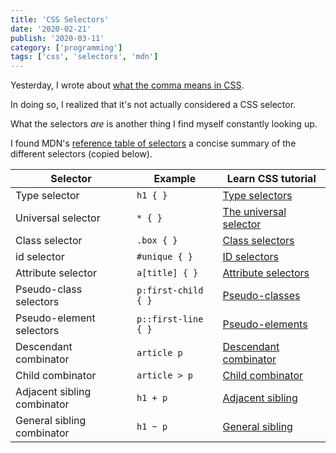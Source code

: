 ```yaml
---
title: 'CSS Selectors'
date: '2020-02-21'
publish: '2020-03-11'
category: ['programming']
tags: ['css', 'selectors', 'mdn']
---
```


Yesterday, I wrote about [what the comma means in CSS](css-comma-group).

In doing so, I realized that it's not actually considered a CSS selector.

What the selectors _are_ is another thing I find myself constantly looking up.

I found MDN's [reference table of selectors](https://developer.mozilla.org/en-US/docs/Learn/CSS/Building_blocks/Selectors) a concise summary of the different selectors (copied below).

| Selector                    | Example             | Learn CSS tutorial                                                                                                                                                   |
| --------------------------- | ------------------- | -------------------------------------------------------------------------------------------------------------------------------------------------------------------- |
| Type selector               | `h1 { }`            | [Type selectors](https://developer.mozilla.org/en-US/docs/user:chrisdavidmills/CSS_Learn/CSS_Selectors/Type_Class_and_ID_Selectors#Type_selectors)                   |
| Universal selector          | `* { }`             | [The universal selector](https://developer.mozilla.org/en-US/docs/user:chrisdavidmills/CSS_Learn/CSS_Selectors/Type_Class_and_ID_Selectors#The_universal_selector)   |
| Class selector              | `.box { }`          | [Class selectors](https://developer.mozilla.org/en-US/docs/user:chrisdavidmills/CSS_Learn/CSS_Selectors/Type_Class_and_ID_Selectors#Class_selectors)                 |
| id selector                 | `#unique { }`       | [ID selectors](https://developer.mozilla.org/en-US/docs/user:chrisdavidmills/CSS_Learn/CSS_Selectors/Type_Class_and_ID_Selectors#ID_Selectors)                       |
| Attribute selector          | `a[title] { }`      | [Attribute selectors](https://developer.mozilla.org/en-US/docs/User:chrisdavidmills/CSS_Learn/CSS_Selectors/Attribute_selectors)                                     |
| Pseudo-class selectors      | `p:first-child { }` | [Pseudo-classes](https://developer.mozilla.org/en-US/docs/User:chrisdavidmills/CSS_Learn/CSS_Selectors/Pseuso-classes_and_Pseudo-elements#What_is_a_pseudo-class)    |
| Pseudo-element selectors    | `p::first-line { }` | [Pseudo-elements](https://developer.mozilla.org/en-US/docs/User:chrisdavidmills/CSS_Learn/CSS_Selectors/Pseuso-classes_and_Pseudo-elements#What_is_a_pseudo-element) |
| Descendant combinator       | `article p`         | [Descendant combinator](https://developer.mozilla.org/en-US/docs/User:chrisdavidmills/CSS_Learn/CSS_Selectors/Combinators#Descendant_Selector)                       |
| Child combinator            | `article > p`       | [Child combinator](https://developer.mozilla.org/en-US/docs/User:chrisdavidmills/CSS_Learn/CSS_Selectors/Combinators#Child_combinator)                               |
| Adjacent sibling combinator | `h1 + p`            | [Adjacent sibling](https://developer.mozilla.org/en-US/docs/User:chrisdavidmills/CSS_Learn/CSS_Selectors/Combinators#Adjacent_sibling)                               |
| General sibling combinator  | `h1 ~ p`            | [General sibling](https://developer.mozilla.org/en-US/docs/User:chrisdavidmills/CSS_Learn/CSS_Selectors/Combinators#General_sibling)                                 |
